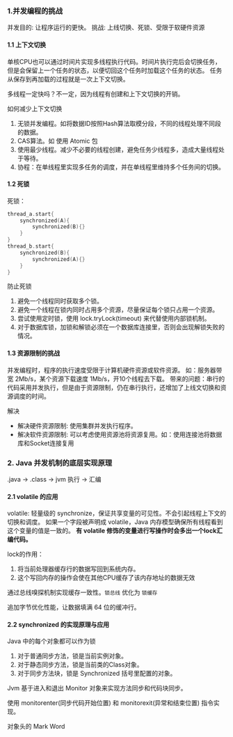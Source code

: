 ### 1.并发编程的挑战
并发目的: 让程序运行的更快。
挑战: 上线切换、死锁、受限于软硬件资源

#### 1.1 上下文切换
单核CPU也可以通过时间片实现多线程执行代码。时间片执行完后会切换任务，但是会保留上一个任务的状态，以便切回这个任务时加载这个任务的状态。
任务从保存到再加载的过程就是一次上下文切换。

多线程一定快吗？不一定，因为线程有创建和上下文切换的开销。

如何减少上下文切换

1. 无锁并发编程。如将数据ID按照Hash算法取模分段，不同的线程处理不同段的数据。
2. CAS算法。如 使用 Atomic 包
3. 使用最少线程。减少不必要的线程创建，避免任务少线程多，造成大量线程处于等待。
4. 协程：在单线程里实现多任务的调度，并在单线程里维持多个任务间的切换。

#### 1.2 死锁
死锁：
```kotlin
thread_a.start{
    synchronized(A){
        synchronized(B){}
    }
}
thread_b.start{
    synchronized(B){
        synchronized(A){}
    }
}
```
防止死锁

1. 避免一个线程同时获取多个锁。
2. 避免一个线程在锁内同时占用多个资源，尽量保证每个锁只占用一个资源。
3. 尝试使用定时锁，使用 lock.tryLock(timeout) 来代替使用内部锁机制。
4. 对于数据库锁，加锁和解锁必须在一个数据库连接里，否则会出现解锁失败的情况。

#### 1.3 资源限制的挑战

并发编程时，程序的执行速度受限于计算机硬件资源或软件资源。
如：服务器带宽 2Mb/s，某个资源下载速度 1Mb/s，开10个线程去下载。
带来的问题：串行的代码采用并发执行，但是由于资源限制，仍在串行执行，还增加了上线文切换和资源调度的时间。

解决
- 解决硬件资源限制: 使用集群并发执行程序。
- 解决软件资源限制: 可以考虑使用资源池将资源复用。如：使用连接池将数据库和Socket连接复用

### 2. Java 并发机制的底层实现原理

.java -> .class -> jvm 执行 -> 汇编

#### 2.1 volatile 的应用

volatile: 轻量级的 synchronize，保证共享变量的可见性。不会引起线程上下文的切换和调度。
如果一个字段被声明成 volatile，Java 内存模型确保所有线程看到这个变量的值是一致的。
**有 volatile 修饰的变量进行写操作时会多出一个lock汇编代码。**

lock的作用：
1. 将当前处理器缓存行的数据写回到系统内存。
2. 这个写回内存的操作会使在其他CPU缓存了该内存地址的数据无效

通过总线嗅探机制实现缓存一致性。`锁总线` 优化为 `锁缓存`

追加字节优化性能，让数据填满 64 位的缓冲行。

#### 2.2 synchronized 的实现原理与应用

Java 中的每个对象都可以作为锁

1. 对于普通同步方法，锁是当前实例对象。
2. 对于静态同步方法，锁是当前类的Class对象。
3. 对于同步方法块，锁是 Synchronized 括号里配置的对象。

Jvm 基于进入和退出 Monitor 对象来实现方法同步和代码块同步。

使用 monitorenter(同步代码开始位置) 和 monitorexit(异常和结束位置) 指令实现。

对象头的 Mark Word











